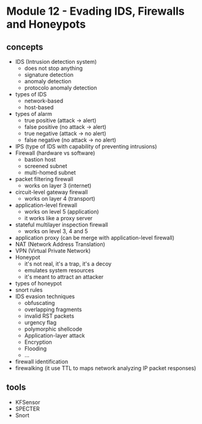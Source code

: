 # Module 12 - Evading IDS, Firewalls and Honeypots

## concepts
- IDS (Intrusion detection system)
    - does not stop anything
    - signature detection
    - anomaly detection
    - protocolo anomaly detection
- types of IDS
    - network-based
    - host-based
- types of alarm
    - true positive (attack -> alert)
    - false positive (no attack -> alert)
    - true negative (attack -> no alert)
    - false negative (no attack -> no alert)
- IPS (type of IDS with capability of preventing intrusions)
- Firewall (hardware vs software)
    - bastion host
    - screened subnet
    - multi-homed subnet
- packet filtering firewall 
    - works on layer 3 (internet)
- circuit-level gateway firewall
    - works on layer 4 (transport)
- application-level firewall
    - works on level 5 (application)
    - it works like a proxy server
- stateful multilayer inspection firewall
    - works on level 3, 4 and 5
- application proxy (can be merge with application-level firewall)
- NAT (Network Address Translation)
- VPN (Virtual Private Network)
- Honeypot
    - it's not real, it's a trap, it's a decoy
    - emulates system resources
    - it's meant to attract an attacker
- types of honeypot
- snort rules
- IDS evasion techniques
    - obfuscating
    - overlapping fragments
    - invalid RST packets
    - urgency flag
    - polymorphic shellcode
    - Application-layer attack
    - Encryption
    - Flooding
    - ...
- firewall identification
- firewalking (it use TTL to maps network analyzing IP packet responses)
## tools
- KFSensor
- SPECTER
- Snort